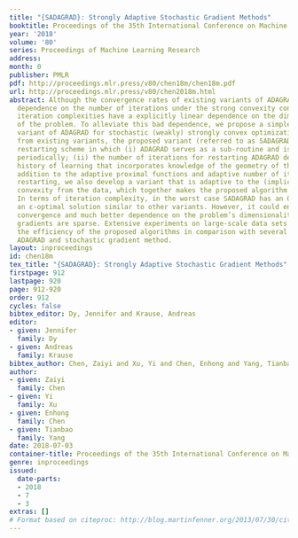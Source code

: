 ```yaml
---
title: "{SADAGRAD}: Strongly Adaptive Stochastic Gradient Methods"
booktitle: Proceedings of the 35th International Conference on Machine Learning
year: '2018'
volume: '80'
series: Proceedings of Machine Learning Research
address: 
month: 0
publisher: PMLR
pdf: http://proceedings.mlr.press/v80/chen18m/chen18m.pdf
url: http://proceedings.mlr.press/v80/chen2018m.html
abstract: Although the convergence rates of existing variants of ADAGRAD have a better
  dependence on the number of iterations under the strong convexity condition, their
  iteration complexities have a explicitly linear dependence on the dimensionality
  of the problem. To alleviate this bad dependence, we propose a simple yet novel
  variant of ADAGRAD for stochastic (weakly) strongly convex optimization. Different
  from existing variants, the proposed variant (referred to as SADAGRAD) uses an adaptive
  restarting scheme in which (i) ADAGRAD serves as a sub-routine and is restarted
  periodically; (ii) the number of iterations for restarting ADAGRAD depends on the
  history of learning that incorporates knowledge of the geometry of the data. In
  addition to the adaptive proximal functions and adaptive number of iterations for
  restarting, we also develop a variant that is adaptive to the (implicit) strong
  convexity from the data, which together makes the proposed algorithm strongly adaptive.
  In terms of iteration complexity, in the worst case SADAGRAD has an O(1/ε) for finding
  an ε-optimal solution similar to other variants. However, it could enjoy faster
  convergence and much better dependence on the problem’s dimensionality when stochastic
  gradients are sparse. Extensive experiments on large-scale data sets demonstrate
  the efficiency of the proposed algorithms in comparison with several variants of
  ADAGRAD and stochastic gradient method.
layout: inproceedings
id: chen18m
tex_title: "{SADAGRAD}: Strongly Adaptive Stochastic Gradient Methods"
firstpage: 912
lastpage: 920
page: 912-920
order: 912
cycles: false
bibtex_editor: Dy, Jennifer and Krause, Andreas
editor:
- given: Jennifer
  family: Dy
- given: Andreas
  family: Krause
bibtex_author: Chen, Zaiyi and Xu, Yi and Chen, Enhong and Yang, Tianbao
author:
- given: Zaiyi
  family: Chen
- given: Yi
  family: Xu
- given: Enhong
  family: Chen
- given: Tianbao
  family: Yang
date: 2018-07-03
container-title: Proceedings of the 35th International Conference on Machine Learning
genre: inproceedings
issued:
  date-parts:
  - 2018
  - 7
  - 3
extras: []
# Format based on citeproc: http://blog.martinfenner.org/2013/07/30/citeproc-yaml-for-bibliographies/
---
```

